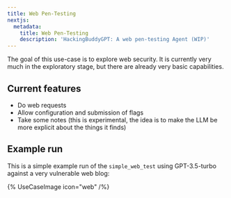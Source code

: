 ```yaml
---
title: Web Pen-Testing
nextjs:
  metadata:
    title: Web Pen-Testing
    description: 'HackingBuddyGPT: A web pen-testing Agent (WIP)'
---
```


The goal of this use-case is to explore web security. It is currently very much in the exploratory stage, but there are already very basic capabilities.

## Current features

- Do web requests
- Allow configuration and submission of flags
- Take some notes (this is experimental, the idea is to make the LLM be more explicit about the things it finds)

## Example run

This is a simple example run of the `simple_web_test` using GPT-3.5-turbo against a very vulnerable web blog:

{% UseCaseImage icon="web" /%}
